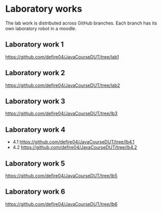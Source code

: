 # Laboratory works

The lab work is distributed across GitHub branches. Each branch has its own laboratory robot in a moodle.

## Laboratory work 1 
https://github.com/defire04/JavaCourseDUT/tree/lab1


## Laboratory work 2
https://github.com/defire04/JavaCourseDUT/tree/lab2

## Laboratory work 3
https://github.com/defire04/JavaCourseDUT/tree/lb3

## Laboratory work 4
* 4.1 https://github.com/defire04/JavaCourseDUT/tree/lb4.1
* 4.2 https://github.com/defire04/JavaCourseDUT/tree/lb4.2

## Laboratory work 5
https://github.com/defire04/JavaCourseDUT/tree/lb5

## Laboratory work 6
https://github.com/defire04/JavaCourseDUT/tree/lb6

